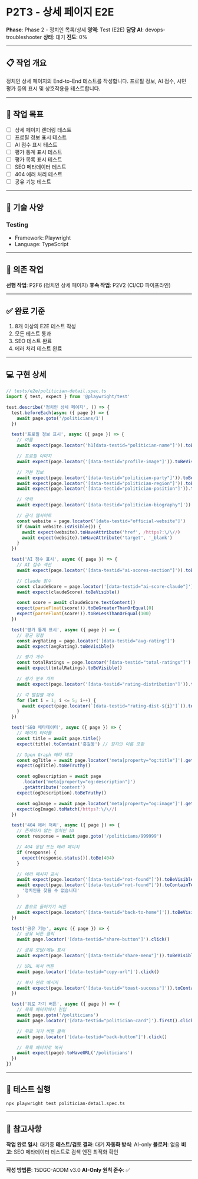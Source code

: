 # P2T3 - 상세 페이지 E2E

**Phase**: Phase 2 - 정치인 목록/상세
**영역**: Test (E2E)
**담당 AI**: devops-troubleshooter
**상태**: 대기
**진도**: 0%

---

## 📋 작업 개요

정치인 상세 페이지의 End-to-End 테스트를 작성합니다. 프로필 정보, AI 점수, 시민 평가 등의 표시 및 상호작용을 테스트합니다.

---

## 🎯 작업 목표

- [ ] 상세 페이지 렌더링 테스트
- [ ] 프로필 정보 표시 테스트
- [ ] AI 점수 표시 테스트
- [ ] 평가 통계 표시 테스트
- [ ] 평가 목록 표시 테스트
- [ ] SEO 메타데이터 테스트
- [ ] 404 에러 처리 테스트
- [ ] 공유 기능 테스트

---

## 📐 기술 사양

### Testing
- Framework: Playwright
- Language: TypeScript

---

## 🔗 의존 작업

**선행 작업**: P2F6 (정치인 상세 페이지)
**후속 작업**: P2V2 (CI/CD 파이프라인)

---

## ✅ 완료 기준

1. 8개 이상의 E2E 테스트 작성
2. 모든 테스트 통과
3. SEO 테스트 완료
4. 에러 처리 테스트 완료

---

## 💻 구현 상세

```typescript
// tests/e2e/politician-detail.spec.ts
import { test, expect } from '@playwright/test'

test.describe('정치인 상세 페이지', () => {
  test.beforeEach(async ({ page }) => {
    await page.goto('/politicians/1')
  })

  test('프로필 정보 표시', async ({ page }) => {
    // 이름
    await expect(page.locator('h1[data-testid="politician-name"]')).toBeVisible()

    // 프로필 이미지
    await expect(page.locator('[data-testid="profile-image"]')).toBeVisible()

    // 기본 정보
    await expect(page.locator('[data-testid="politician-party"]')).toBeVisible()
    await expect(page.locator('[data-testid="politician-region"]')).toBeVisible()
    await expect(page.locator('[data-testid="politician-position"]')).toBeVisible()

    // 약력
    await expect(page.locator('[data-testid="politician-biography"]')).toBeVisible()

    // 공식 웹사이트
    const website = page.locator('[data-testid="official-website"]')
    if (await website.isVisible()) {
      await expect(website).toHaveAttribute('href', /https?:\/\//)
      await expect(website).toHaveAttribute('target', '_blank')
    }
  })

  test('AI 점수 표시', async ({ page }) => {
    // AI 점수 섹션
    await expect(page.locator('[data-testid="ai-scores-section"]')).toBeVisible()

    // Claude 점수
    const claudeScore = page.locator('[data-testid="ai-score-claude"]')
    await expect(claudeScore).toBeVisible()

    const score = await claudeScore.textContent()
    expect(parseFloat(score!)).toBeGreaterThanOrEqual(0)
    expect(parseFloat(score!)).toBeLessThanOrEqual(100)
  })

  test('평가 통계 표시', async ({ page }) => {
    // 평균 평점
    const avgRating = page.locator('[data-testid="avg-rating"]')
    await expect(avgRating).toBeVisible()

    // 평가 개수
    const totalRatings = page.locator('[data-testid="total-ratings"]')
    await expect(totalRatings).toBeVisible()

    // 평가 분포 차트
    await expect(page.locator('[data-testid="rating-distribution"]')).toBeVisible()

    // 각 별점별 개수
    for (let i = 1; i <= 5; i++) {
      await expect(page.locator(`[data-testid="rating-dist-${i}"]`)).toBeVisible()
    }
  })

  test('SEO 메타데이터', async ({ page }) => {
    // 페이지 타이틀
    const title = await page.title()
    expect(title).toContain('홍길동') // 정치인 이름 포함

    // Open Graph 메타 태그
    const ogTitle = await page.locator('meta[property="og:title"]').getAttribute('content')
    expect(ogTitle).toBeTruthy()

    const ogDescription = await page
      .locator('meta[property="og:description"]')
      .getAttribute('content')
    expect(ogDescription).toBeTruthy()

    const ogImage = await page.locator('meta[property="og:image"]').getAttribute('content')
    expect(ogImage).toMatch(/https?:\/\//)
  })

  test('404 에러 처리', async ({ page }) => {
    // 존재하지 않는 정치인 ID
    const response = await page.goto('/politicians/999999')

    // 404 응답 또는 에러 페이지
    if (response) {
      expect(response.status()).toBe(404)
    }

    // 에러 메시지 표시
    await expect(page.locator('[data-testid="not-found"]')).toBeVisible()
    await expect(page.locator('[data-testid="not-found"]')).toContainText(
      '정치인을 찾을 수 없습니다'
    )

    // 홈으로 돌아가기 버튼
    await expect(page.locator('[data-testid="back-to-home"]')).toBeVisible()
  })

  test('공유 기능', async ({ page }) => {
    // 공유 버튼 클릭
    await page.locator('[data-testid="share-button"]').click()

    // 공유 모달/메뉴 표시
    await expect(page.locator('[data-testid="share-menu"]')).toBeVisible()

    // URL 복사 버튼
    await page.locator('[data-testid="copy-url"]').click()

    // 복사 완료 메시지
    await expect(page.locator('[data-testid="toast-success"]')).toContainText('링크가 복사되었습니다')
  })

  test('뒤로 가기 버튼', async ({ page }) => {
    // 목록 페이지에서 진입
    await page.goto('/politicians')
    await page.locator('[data-testid="politician-card"]').first().click()

    // 뒤로 가기 버튼 클릭
    await page.locator('[data-testid="back-button"]').click()

    // 목록 페이지로 복귀
    await expect(page).toHaveURL('/politicians')
  })
})
```

---

## 📝 테스트 실행

```bash
npx playwright test politician-detail.spec.ts
```

---

## 📌 참고사항

**작업 완료 일시**: 대기중
**테스트/검토 결과**: 대기
**자동화 방식**: AI-only
**블로커**: 없음
**비고**: SEO 메타데이터 테스트로 검색 엔진 최적화 확인

---

**작성 방법론**: 15DGC-AODM v3.0
**AI-Only 원칙 준수**: ✅
